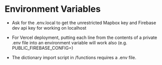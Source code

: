 # Environment Variables

- Ask for the .env.local to get the unrestricted Mapbox key and Firebase dev api key for working on localhost
- For Vercel deployment, putting each line from the contents of a private .env file into an environment variable will work also (e.g. PUBLIC_FIREBASE_CONFIG=<stringifiedconfig>)

- The dictionary import script in /functions requires a .env file.
